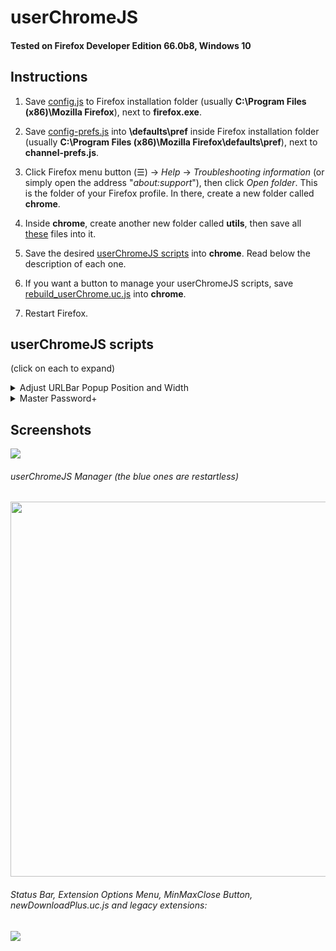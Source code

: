# userChromeJS

#### Tested on Firefox Developer Edition 66.0b8, Windows 10

## Instructions

1. Save [config.js](https://github.com/xiaoxiaoflood/firefox-scripts/raw/master/installation-folder/config.js) to Firefox installation folder (usually **C:\Program Files (x86)\Mozilla Firefox**), next to **firefox.exe**.

2. Save [config-prefs.js](https://raw.githubusercontent.com/xiaoxiaoflood/firefox-scripts/master/installation-folder/config-prefs.js) into **\defaults\pref** inside Firefox installation folder (usually **C:\Program Files (x86)\Mozilla Firefox\defaults\pref**), next to **channel-prefs.js**.

3. Click Firefox menu button (☰) -> *Help* -> *Troubleshooting information* (or simply open the address "*about:support*"), then click *Open folder*. This is the folder of your Firefox profile. In there, create a new folder called **chrome**.

4. Inside **chrome**, create another new folder called **utils**, then save all [these](https://github.com/xiaoxiaoflood/firefox-scripts/tree/master/chrome/utils) files into it.

5. Save the desired [userChromeJS scripts](https://github.com/xiaoxiaoflood/firefox-scripts/tree/master/chrome) into **chrome**. Read below the description of each one.

6. If you want a button to manage your userChromeJS scripts, save [rebuild_userChrome.uc.js](https://github.com/xiaoxiaoflood/firefox-scripts/raw/master/chrome/rebuild_userChrome.uc.js) into **chrome**.

7. Restart Firefox.

## userChromeJS scripts

(click on each to expand)
<details>
  <summary>Adjust URLBar Popup Position and Width</summary>
  In Fx 48, URLBar Popup was stretched to fill the entire width of the browser. This script restores the previous behavior, with the popup inheriting the width and position of URLBar.
  
  Note: there are similar userChrome.css alternatives, but the URLBar width can change depending on the buttons around and depending on the size of the window. You can't set dynamic width with pure CSS, so JS is needed.

  [Download link](https://github.com/xiaoxiaoflood/firefox-scripts/raw/master/chrome/adjustUrlbar.uc.js).  
  
  Firefox default:
  ![](https://i.imgur.com/R4xc6LB.png)
  
  With this script:
  ![](https://i.imgur.com/zgTwOL9.png)
</details>
<details>
  <summary>Master Password+</summary>
  Locks Firefox with password. It will prompt the password on browser startup or anytime when you lock it with Ctrl+Alt+Shift+W.
  
  You need to set a master password in <i>Firefox Options > Privacy & Security > [×] Use a master password</i>.

  [Download link](https://github.com/xiaoxiaoflood/firefox-scripts/raw/master/chrome/masterPasswordPlus.uc.js).  

  Locked:
  ![](https://i.imgur.com/cE3sUGT.png)

  Unlocked:
  ![](https://i.imgur.com/KOkEJq5.png)
</details>

## Screenshots

<img src="https://github.com/xiaoxiaoflood/firefox-scripts/raw/master/screenshots/folder.png">

###### userChromeJS Manager (the blue ones are restartless)
<img src="https://github.com/xiaoxiaoflood/firefox-scripts/raw/master/screenshots/rebuild_userChrome.png" height="600">

###### Status Bar, Extension Options Menu, MinMaxClose Button, newDownloadPlus.uc.js and legacy extensions:
<img  src="https://github.com/xiaoxiaoflood/firefox-scripts/raw/master/screenshots/window.png">
